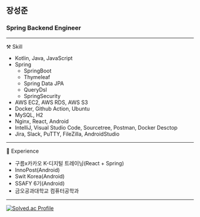 ## 장성준

### Spring Backend Engineer

***

⚒️ Skill
- Kotlin, Java, JavaScript
- Spring
  - SpringBoot
  - Thymeleaf
  - Spring Data JPA
  - QueryDsl
  - SpringSecurity
- AWS EC2, AWS RDS, AWS S3
- Docker, Github Action, Ubuntu
- MySQL, H2
- Nginx, React, Android
- IntelliJ, Visual Studio Code, Sourcetree, Postman, Docker Desctop
- Jira, Slack, PuTTY, FileZilla, AndroidStudio

***

📝 Experience

- 구름x카카오 K-디지털 트레이닝(React + Spring)
- InnoPost(Android)
- Swit Korea(Android)
- SSAFY 6기(Android)
- 금오공과대학교 컴퓨터공학과

***

[![Solved.ac Profile](http://mazassumnida.wtf/api/v2/generate_badge?boj=g6y116)](https://solved.ac/g6y116/)
